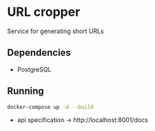 # URL cropper

Service for generating short URLs

## Dependencies

- PostgreSQL

## Running

```bash
docker-compose up -d --build
```

- api specification -> http://localhost:8001/docs
